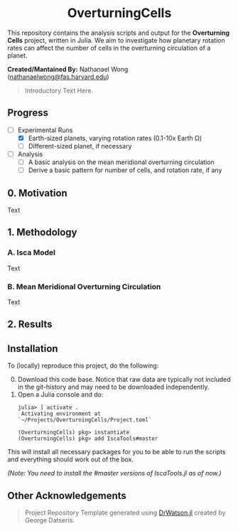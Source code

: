 # **<div align="center">OverturningCells</div>**

This repository contains the analysis scripts and output for the **Overturning Cells** project, written in Julia.  We aim to investigate how planetary rotation rates can affect the number of cells in the overturning circulation of a planet.

**Created/Mantained By:** Nathanael Wong (nathanaelwong@fas.harvard.edu)

> Introductory Text Here.

## Progress
* [ ] Experimental Runs
   * [x] Earth-sized planets, varying rotation rates (0.1-10x Earth Ω)
   * [ ] Different-sized planet, if necessary

* [ ] Analysis
   * [ ] A basic analysis on the mean meridional overturning circulation
   * [ ] Derive a basic pattern for number of cells, and rotation rate, if any

## 0. Motivation

Text

## 1. Methodology

### A. Isca Model

Text

### B. Mean Meridional Overturning Circulation

Text

## 2. Results

## Installation

To (locally) reproduce this project, do the following:

0. Download this code base. Notice that raw data are typically not included in the
   git-history and may need to be downloaded independently.
1. Open a Julia console and do:
   ```
   julia> ] activate .
    Activating environment at `~/Projects/OverturningCells/Project.toml`

   (OverturningCells) pkg> instantiate
   (OverturningCells) pkg> add IscaTools#master
   ```

This will install all necessary packages for you to be able to run the scripts and
everything should work out of the box.

*(Note: You need to install the #master versions of IscaTools.jl as of now.)*

## **Other Acknowledgements**
> Project Repository Template generated using [DrWatson.jl](https://github.com/JuliaDynamics/DrWatson.jl) created by George Datseris.
